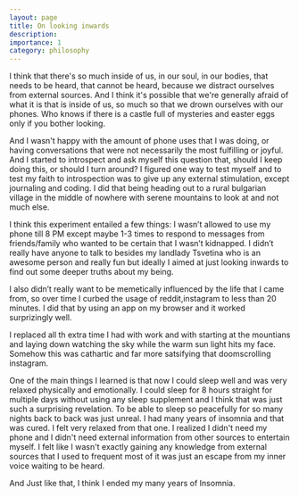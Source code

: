 ```yaml
---
layout: page
title: On looking inwards
description: 
importance: 1
category: philosophy
---
```


 I think that there's so much inside of us, in our soul, in our bodies, that needs to be heard, that cannot be heard, because we distract ourselves from external sources. And I think it's possible that we're generally afraid of what it is that is inside of us, so much so that we drown ourselves with our phones. Who knows if there is a castle full of mysteries and easter eggs only if you bother looking. 

And I wasn't happy with the amount of phone uses that I was doing, or having conversations that were not necessarily the most fulfilling or joyful. And I started to introspect and ask myself this question that, should I keep doing this, or should I turn around? I figured one way to test myself and to test my faith to introspection was to give up any external stimulation, except journaling and coding. I did that being heading out to a rural bulgarian village in the middle of nowhere with serene mountains to look at and not much else. 

I think this experiment entailed a few things:  I wasn’t allowed to use my phone till 8 PM except maybe 1-3 times to respond to messages from friends/family who wanted to be certain that I wasn’t kidnapped. I didn’t really have anyone to talk to besides my landlady Tsvetina who is an awesome person and really fun but ideally I aimed at just looking inwards to find out some deeper truths about my being.

I also didn’t really want to be memetically influenced by the life that I came from, so over time I curbed the usage of reddit,instagram to less than 20 minutes. I did that by using an app on my browser and it worked surprizingly well. 

I replaced all th extra time I had with work and with starting at the mountians and laying down watching the sky while the warm sun light hits my face. Somehow this was cathartic and far more satsifying that doomscrolling instagram. 

One of the main things I learned is that now I could sleep well and was very relaxed physically and emotionally. I could sleep for 8 hours straight for multiple days without using any sleep supplement and I think that was just such a surprising revelation. To be able to sleep so peacefully for so many nights back to back was just unreal.  I had many years of insomnia and that was cured. I felt very relaxed from that one. I realized I didn't need my phone and I didn't need external information from other sources to entertain myself. I felt like I wasn't exactly gaining any knowledge from external sources that I used to frequent most of it was just an escape from my inner voice waiting to be heard. 

And Just like that, I think I ended my many years of Insomnia.